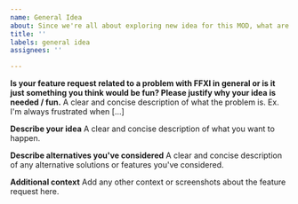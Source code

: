```yaml
---
name: General Idea
about: Since we're all about exploring new idea for this MOD, what are yours?
title: ''
labels: general idea
assignees: ''

---
```


**Is your feature request related to a problem with FFXI in general or is it just something you think would be fun? Please justify why your idea is needed / fun.**
A clear and concise description of what the problem is. Ex. I'm always frustrated when [...]

**Describe your idea**
A clear and concise description of what you want to happen.

**Describe alternatives you've considered**
A clear and concise description of any alternative solutions or features you've considered.

**Additional context**
Add any other context or screenshots about the feature request here.
